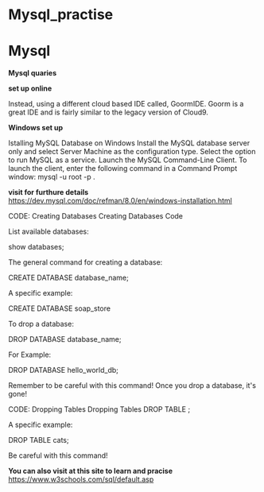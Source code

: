 # Mysql_practise
# Mysql

**Mysql quaries**

**set up online**

Instead, using a different cloud based IDE called, GoormIDE.
Goorm is a great IDE and is fairly similar to the legacy version of Cloud9.

**Windows set up**

Istalling MySQL Database on Windows
Install the MySQL database server only and select Server Machine as the configuration type.
Select the option to run MySQL as a service.
Launch the MySQL Command-Line Client. To launch the client, enter the following command in a Command Prompt window: mysql -u root -p .

**visit for furthure details**  https://dev.mysql.com/doc/refman/8.0/en/windows-installation.html


CODE: Creating Databases
Creating Databases Code


List available databases:

show databases; 

The general command for creating a database:

CREATE DATABASE database_name; 

A specific example:

CREATE DATABASE soap_store

To drop a database:

DROP DATABASE database_name; 

For Example:

DROP DATABASE hello_world_db; 

Remember to be careful with this command! Once you drop a database, it's gone!

CODE: Dropping Tables
Dropping Tables
DROP TABLE <tablename>; 

A specific example:

DROP TABLE cats; 

Be careful with this command!


**You can also visit at this site to learn and pracise** https://www.w3schools.com/sql/default.asp
